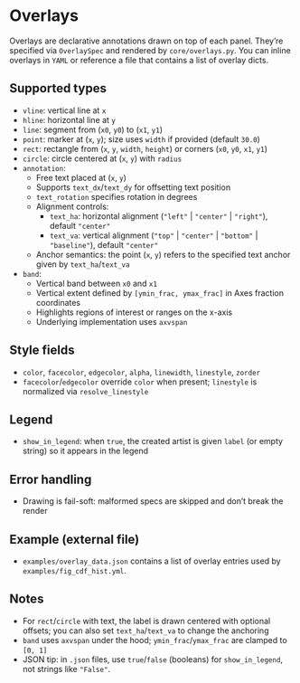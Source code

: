 # Overlays

Overlays are declarative annotations drawn on top of each panel. They’re specified via `OverlaySpec` and rendered by `core/overlays.py`. You can inline overlays in `YAML` or reference a file that contains a list of overlay dicts.

## Supported types

- `vline`: vertical line at `x`
- `hline`: horizontal line at `y`
- `line`: segment from (`x0`, `y0`) to (`x1`, `y1`)
- `point`: marker at (`x`, `y`); size uses `width` if provided (default `30.0`)
- `rect`: rectangle from (`x`, `y`, `width`, `height`) or corners (`x0`, `y0`, `x1`, `y1`)
- `circle`: circle centered at (`x`, `y`) with `radius`
- `annotation`: 
    - Free text placed at (`x`, `y`)
    - Supports `text_dx`/`text_dy` for offsetting text position
    - `text_rotation` specifies rotation in degrees
    - Alignment controls:
      - `text_ha`: horizontal alignment (`"left"` | `"center"` | `"right"`), default `"center"`
      - `text_va`: vertical alignment (`"top"` | `"center"` | `"bottom"` | `"baseline"`), default `"center"`
    - Anchor semantics: the point (`x`, `y`) refers to the specified text anchor given by `text_ha`/`text_va`
- `band`: 
    - Vertical band between `x0` and `x1`
    - Vertical extent defined by `[ymin_frac, ymax_frac]` in Axes fraction coordinates
    - Highlights regions of interest or ranges on the x-axis
    - Underlying implementation uses `axvspan`

## Style fields

- `color`, `facecolor`, `edgecolor`, `alpha`, `linewidth`, `linestyle`, `zorder`
- `facecolor`/`edgecolor` override `color` when present; `linestyle` is normalized via `resolve_linestyle`

## Legend

- `show_in_legend`: when `true`, the created artist is given `label` (or empty string) so it appears in the legend

## Error handling

- Drawing is fail-soft: malformed specs are skipped and don’t break the render

## Example (external file)

- `examples/overlay_data.json` contains a list of overlay entries used by `examples/fig_cdf_hist.yml`.

## Notes

- For `rect`/`circle` with text, the label is drawn centered with optional offsets; you can also set `text_ha`/`text_va` to change the anchoring
- `band` uses `axvspan` under the hood; `ymin_frac`/`ymax_frac` are clamped to `[0, 1]`
- JSON tip: in `.json` files, use `true`/`false` (booleans) for `show_in_legend`, not strings like `"False"`.

